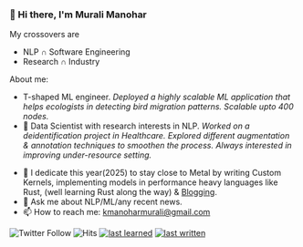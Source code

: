 ### 👋 Hi there, I'm Murali Manohar

My crossovers are
  * NLP ∩ Software Engineering
  * Research ∩ Industry 

<!--
**gitlost-murali/gitlost-murali** is a ✨ _special_ ✨ repository because its `README.md` (this file) appears on your GitHub profile.
-->
<!--- 🔭 I’m currently building an open-source tool to leverage recent advances in NLP for data labelling, augmentation.-->

About me:

- T-shaped ML engineer. _Deployed a highly scalable ML application that helps ecologists in detecting bird migration patterns. Scalable upto 400 nodes._ 
- 🔭 Data Scientist with research interests in NLP. _Worked on a deidentification project in Healthcare. Explored different augmentation & annotation techniques to smoothen the process. Always interested in improving under-resource setting._
<!--- - 🚀 Optimized a 20B parameter model-->
<!--- - 🌱 I dedicate this year(Sep 2024 - 25) to be an End-to-End Data Scientist, good at Software Engineering practices, System Design, MLOps(Kubernetes, etc) & [Blogging](https://gitlost-murali.github.io/blogs/).-->
- 🌱 I dedicate this year(2025) to stay close to Metal by writing Custom Kernels, implementing models in performance heavy languages like Rust, (well learning Rust along the way) & [Blogging](https://gitlost-murali.github.io/blogs/).
- 💬 Ask me about NLP/ML/any recent news.
- 📫 How to reach me: kmanoharmurali@gmail.com

![Twitter Follow](https://img.shields.io/twitter/follow/gitlostmurali?style=social)
![Hits](https://hitcounter.pythonanywhere.com/count/tag.svg?url=https%3A%2F%2Fgithub.com%2Fgitlost-murali%2Fgitlost-murali)
[![last learned](https://img.shields.io/github/last-commit/gitlost-murali/one_percent?label=last%20learned&style=plastic)](https://github.com/gitlost-murali/one_percent)
[![last written](https://img.shields.io/github/last-commit/gitlost-murali/blogs?label=last%20written&style=plastic)](https://gitlost-murali.github.io/blogs/)

